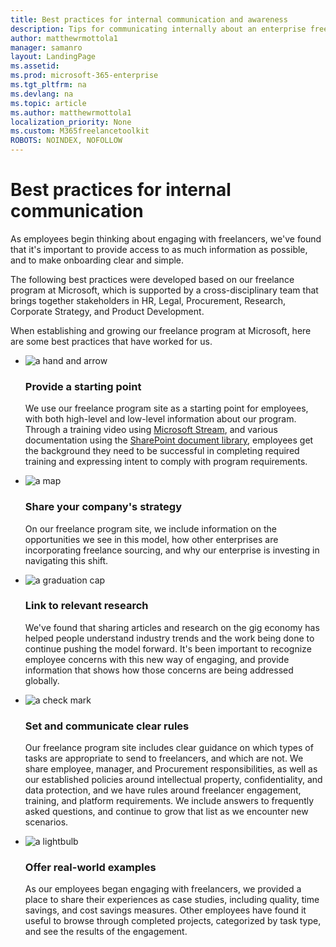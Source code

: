 ```yaml
---
title: Best practices for internal communication and awareness 
description: Tips for communicating internally about an enterprise freelancer program.
author: matthewrmottola1
manager: samanro
layout: LandingPage
ms.assetid: 
ms.prod: microsoft-365-enterprise
ms.tgt_pltfrm: na
ms.devlang: na
ms.topic: article
ms.author: matthewrmottola1
localization_priority: None 
ms.custom: M365freelancetoolkit
ROBOTS: NOINDEX, NOFOLLOW
---
```

Best practices for internal communication
=========================================

As employees begin thinking about engaging with freelancers, we've found that it's important to provide access to as much information as possible, and to make onboarding clear and simple.

The following best practices were developed based on our freelance program at Microsoft, which is supported by a cross-disciplinary team that brings together stakeholders in HR, Legal, Procurement, Research, Corporate Strategy, and Product Development.

When establishing and growing our freelance program at Microsoft, here are some best practices that have worked for us.

<ul class="panelContent cardsJ">
    <li>
        <div class="cardSize">
            <div class="cardPadding">
                <div class="card">
                    <div class="cardImageOuter">
                        <div class="cardImage">
                            <img src="https://docs.microsoft.com/en-us/office/media/icons/get-started-blue.svg" alt="a hand and arrow" />
                        </div>
                    </div>
                    <div class="cardText">
                        <h3>Provide a starting point</h3>
                        <p>We use our freelance program site as a starting point for employees, with both high-level and low-level information about our program. Through a training video using <a href="https://stream.microsoft.com/en-us/">Microsoft Stream</a>, and various documentation using the <a href="https://support.office.com/article/introduction-to-libraries-7d4221d9-8fb9-40d5-8441-2374c84b5e26">SharePoint document library</a>, employees get the background they need to be successful in completing required training and expressing intent to comply with program requirements.</p>
                    </div>
                </div>
            </div>
        </div>
    </li>
    <li>
        <div class="cardSize">
            <div class="cardPadding">
                <div class="card">
                    <div class="cardImageOuter">
                        <div class="cardImage">
                            <img src="https://docs.microsoft.com/en-us/office/media/icons/walkthrough-map-blue.svg" alt="a map" />
                        </div>
                    </div>
                    <div class="cardText">
                        <h3>Share your company's strategy</h3>
                        <p>On our freelance program site, we include information on the opportunities we see in this model, how other enterprises are incorporating freelance sourcing, and why our enterprise is investing in navigating this shift.</p>
                    </div>
                </div>
            </div>
        </div>
    </li>
    <li>
        <div class="cardSize">
            <div class="cardPadding">
                <div class="card">
                    <div class="cardImageOuter">
                        <div class="cardImage">
                            <img src="https://docs.microsoft.com/en-us/office/media/icons/education-tutorial-blue.svg" alt="a graduation cap" />
                        </div>
                    </div>
                    <div class="cardText">
                        <h3>Link to relevant research</h3>
                        <p>We've found that sharing articles and research on the gig economy has helped people understand industry trends and the work being done to continue pushing the model forward. It's been important to recognize employee concerns with this new way of engaging, and provide information that shows how those concerns are being addressed globally.</p>
                    </div>
                </div>
            </div>
        </div>
    </li>
    <li>
        <div class="cardSize">
            <div class="cardPadding">
                <div class="card">
                    <div class="cardImageOuter">
                        <div class="cardImage">
                            <img src="https://docs.microsoft.com/en-us/office/media/icons/success.svg" alt="a check mark" />
                        </div>
                    </div>
                    <div class="cardText">
                        <h3>Set and communicate clear rules</h3>
                        <p>Our freelance program site includes clear guidance on which types of tasks are appropriate to send to freelancers, and which are not. We share employee, manager, and Procurement responsibilities, as well as our established policies around intellectual property, confidentiality, and data protection, and we have rules around freelancer engagement, training, and platform requirements. We include answers to frequently asked questions, and continue to grow that list as we encounter new scenarios.</p>
                    </div>
                </div>
            </div>
        </div>
    </li>
    <li>
        <div class="cardSize">
            <div class="cardPadding">
                <div class="card">
                    <div class="cardImageOuter">
                        <div class="cardImage">
                            <img src="https://docs.microsoft.com/en-us/office/media/icons/lightbulb-idea-capture-blue.svg" alt="a lightbulb" />
                        </div>
                    </div>
                    <div class="cardText">
                        <h3>Offer real-world examples</h3>
                        <p>As our employees began engaging with freelancers, we provided a place to share their experiences as case studies, including quality, time savings, and cost savings measures. Other employees have found it useful to browse through completed projects, categorized by task type, and see the results of the engagement.</p>
                    </div>
                </div>
            </div>
        </div>
    </li>
</ul>
